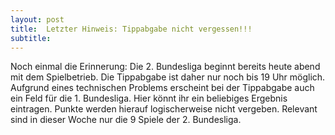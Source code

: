 ```yaml
---
layout: post
title:  Letzter Hinweis: Tippabgabe nicht vergessen!!!
subtitle:  
---
```


Noch einmal die Erinnerung: Die 2. Bundesliga beginnt bereits heute abend mit dem Spielbetrieb. Die Tippabgabe ist daher nur noch bis 19 Uhr möglich. Aufgrund eines technischen Problems erscheint bei der Tippabgabe auch ein Feld für die 1. Bundesliga. Hier könnt ihr ein beliebiges Ergebnis eintragen. Punkte werden hierauf logischerweise nicht vergeben. Relevant sind in dieser Woche nur die 9 Spiele der 2. Bundesliga.


